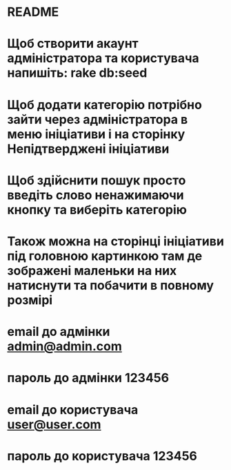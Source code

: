 # README #

# Щоб створити акаунт адміністратора та користувача напишіть: rake db:seed #
# Щоб додати категорію потрібно зайти через адміністратора в меню ініціативи і на сторінку Непідтверджені ініціативи #

# Щоб здійснити пошук просто введіть слово ненажимаючи кнопку та виберіть категорію #
# Також можна на сторінці ініціативи під головною картинкою там де зображені маленьки на них натиснути та побачити в повному розмірі #

# email до адмінки admin@admin.com #
# пароль до адмінки 123456 #

# email до користувача user@user.com #
# пароль до користувача 123456 #